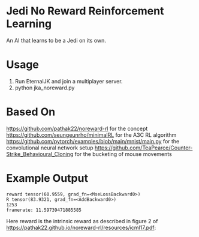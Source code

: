 # Jedi No Reward Reinforcement Learning

An AI that learns to be a Jedi on its own.

# Usage

1. Run EternalJK and join a multiplayer server.
2. python jka_noreward.py

# Based On

https://github.com/pathak22/noreward-rl for the concept
https://github.com/seungeunrho/minimalRL for the A3C RL algorithm
https://github.com/pytorch/examples/blob/main/mnist/main.py for the convolutional neural network setup
https://github.com/TeaPearce/Counter-Strike_Behavioural_Cloning for the bucketing of mouse movements

# Example Output

```
reward tensor(60.9559, grad_fn=<MseLossBackward0>)
R tensor(83.9321, grad_fn=<AddBackward0>)
1253
framerate: 11.59739471885585
```

Here reward is the intrinsic reward as described in figure 2 of https://pathak22.github.io/noreward-rl/resources/icml17.pdf:



